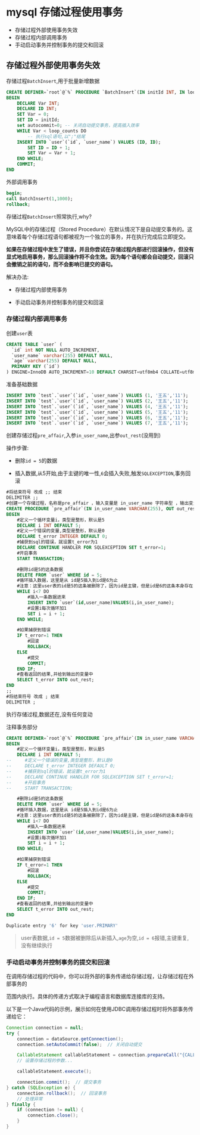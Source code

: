 # mysql 存储过程使用事务

+ 存储过程外部使用事务失效
+ 存储过程内部调用事务
+ 手动启动事务并控制事务的提交和回滚

## 存储过程外部使用事务失效

存储过程`BatchInsert`,用于批量新增数据

```sql
CREATE DEFINER=`root`@`%` PROCEDURE `BatchInsert`(IN initId INT, IN loop_counts INT)
BEGIN
    DECLARE Var INT;
    DECLARE ID INT;
    SET Var = 0;
    SET ID = initId;
    set autocommit=0; -- 关闭自动提交事务，提高插入效率
    WHILE Var < loop_counts DO
        -- 执行sql语句,以";"结尾
    INSERT INTO `user`(`id`, `user_name`) VALUES (ID, ID);
        SET ID = ID + 1;
        SET Var = Var + 1;
    END WHILE;
    COMMIT;
END
```

外部调用事务

```sql
begin;
call BatchInsert(1,1000);
rollback;
```

存储过程`BatchInsert`照常执行,why?

MySQL中的存储过程（Stored Procedure）在默认情况下是自动提交事务的。这意味着每个存储过程语句都被视为一个独立的事务，并在执行完成后立即提交。

**如果在存储过程中发生了错误，并且你尝试在存储过程内部进行回滚操作，但没有显式地启用事务，那么回滚操作将不会生效。因为每个语句都会自动提交，回滚只会撤销之前的语句，而不会影响已提交的语句。**

解决办法:

+ 存储过程内部使用事务

+ 手动启动事务并控制事务的提交和回滚

### 存储过程内部调用事务

创建`user`表

```sql
CREATE TABLE `user` (
  `id` int NOT NULL AUTO_INCREMENT,
  `user_name` varchar(255) DEFAULT NULL,
  `age` varchar(255) DEFAULT NULL,
  PRIMARY KEY (`id`)
) ENGINE=InnoDB AUTO_INCREMENT=10 DEFAULT CHARSET=utf8mb4 COLLATE=utf8mb4_general_ci;
```

准备基础数据

```sql
INSERT INTO `test`.`user`(`id`, `user_name`) VALUES (1, '王五','11');
INSERT INTO `test`.`user`(`id`, `user_name`) VALUES (2, '王五','11');
INSERT INTO `test`.`user`(`id`, `user_name`) VALUES (4, '王五','11');
INSERT INTO `test`.`user`(`id`, `user_name`) VALUES (5, '王五','11');
INSERT INTO `test`.`user`(`id`, `user_name`) VALUES (6, '王五','11');
INSERT INTO `test`.`user`(`id`, `user_name`) VALUES (7, '王五','11');
```

创建存储过程`pre_affair`,入参`in_user_name`,出参`out_rest`(没用到)

操作步骤:

- 删除`id = 5`的数据

- 插入数据,从5开始,由于主键的唯一性,`6`会插入失败,触发`SQLEXCEPTION`,事务回滚

```sql
#将结束符号 改成 ;; 结束
DELIMITER ;;
#创建一个存储过程，名称是pre_affair ，输入变量是 in_user_name 字符串型 ，输出变量是out_rest 整形
CREATE PROCEDURE `pre_affair`(IN in_user_name VARCHAR(255), OUT out_rest INT)
BEGIN
    #定义一个循环变量i，类型是整形，默认是5
    DECLARE i INT DEFAULT 5;
    #定义一个错误的变量,类型是整形，默认是0
    DECLARE t_error INTEGER DEFAULT 0;
    #捕获到sql的错误，就设置t_error为1
    DECLARE CONTINUE HANDLER FOR SQLEXCEPTION SET t_error=1;
    #开启事务
    START TRANSACTION;

    #删除id是5的这条数据
    DELETE FROM `user` WHERE id = 5;
    #循环插入数据，这里是从 id是5插入到id是6为止
    #注意：这里user表的id是5的这条被删除了，因为id是主键，但是id是6的这条本身存在，如果这里插入id是6时，将会发生事务回滚，id是5的这条不会被删除
    WHILE i<7 DO
        #插入一条数据进来
        INSERT INTO `user`(id,user_name)VALUES(i,in_user_name);
        #设置i每次循环加1
        SET i = i + 1;
    END WHILE;

    #如果捕获到错误
    IF t_error=1 THEN
        #回滚
        ROLLBACK;
    ELSE
        #提交
        COMMIT;
    END IF;
    #查看返回的结果,并给到输出的变量中
    SELECT t_error INTO out_rest;
END
;;
#将结束符号 改成 ; 结束
DELIMITER ;
```

执行存储过程,数据还在,没有任何变动

注释事务部分

```sql
CREATE DEFINER=`root`@`%` PROCEDURE `pre_affair`(IN in_user_name VARCHAR(255), OUT out_rest INT)
BEGIN
    #定义一个循环变量i，类型是整形，默认是5
    DECLARE i INT DEFAULT 5;
--     #定义一个错误的变量,类型是整形，默认是0
--     DECLARE t_error INTEGER DEFAULT 0;
--     #捕获到sql的错误，就设置t_error为1
--     DECLARE CONTINUE HANDLER FOR SQLEXCEPTION SET t_error=1;
--     #开启事务
--     START TRANSACTION;

    #删除id是5的这条数据
    DELETE FROM `user` WHERE id = 5;
    #循环插入数据，这里是从 id是5插入到id是6为止
    #注意：这里user表的id是5的这条被删除了，因为id是主键，但是id是6的这条本身存在，如果这里插入id是6时，将会发生事务回滚，id是5的这条不会被删除
    WHILE i<7 DO
        #插入一条数据进来
        INSERT INTO `user`(id,user_name)VALUES(i,in_user_name);
        #设置i每次循环加1
        SET i = i + 1;
    END WHILE;

    #如果捕获到错误
    IF t_error=1 THEN
        #回滚
        ROLLBACK;
    ELSE
        #提交
        COMMIT;
    END IF;
    #查看返回的结果,并给到输出的变量中
    SELECT t_error INTO out_rest;
END
```

```bash
Duplicate entry '6' for key 'user.PRIMARY'
```

> user表数据,`id = 5`数据被删除后从新插入,`age`为空,`id = 6`报错,主键重复,没有继续执行

### 手动启动事务并控制事务的提交和回滚

在调用存储过程的代码中，你可以将外部的事务传递给存储过程，让存储过程在外部事务的

范围内执行。具体的传递方式取决于编程语言和数据库连接库的支持。

以下是一个Java代码的示例，展示如何在使用JDBC调用存储过程时将外部事务传递给它：

```java
Connection connection = null;
try {
    connection = dataSource.getConnection();
    connection.setAutoCommit(false);  // 关闭自动提交

    CallableStatement callableStatement = connection.prepareCall("{CALL your_procedure()}");
    // 设置存储过程的参数...

    callableStatement.execute();

    connection.commit();  // 提交事务
} catch (SQLException e) {
    connection.rollback();  // 回滚事务
    // 处理异常
} finally {
    if (connection != null) {
        connection.close();
    }
}
```
